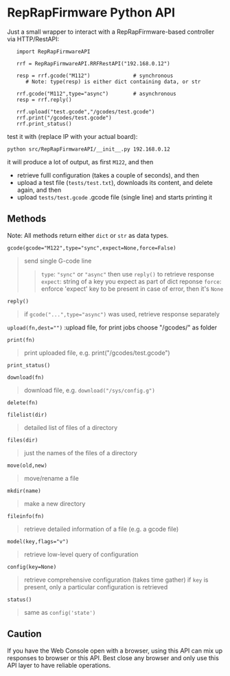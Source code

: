 # RepRapFirmware Python API 
Just a small wrapper to interact with a RepRapFirmware-based controller via HTTP/RestAPI:
```
   import RepRapFirmwareAPI
   
   rrf = RepRapFirmwareAPI.RRFRestAPI("192.168.0.12")

   resp = rrf.gcode("M112")              # synchronous
      # Note: type(resp) is either dict containing data, or str 

   rrf.gcode("M112",type="async")        # asynchronous
   resp = rrf.reply()

   rrf.upload("test.gcode","/gcodes/test.gcode")
   rrf.print("/gcodes/test.gcode")
   rrf.print_status()
```

test it with (replace IP with your actual board):
```
python src/RepRapFirmwareAPI/__init__.py 192.168.0.12
```
it will produce a lot of output, as first `M122`, and then 
- retrieve fulll configuration (takes a couple of seconds), and then
- upload a test file (`tests/test.txt`), downloads its content, and delete again, and then
- upload `tests/test.gcode` .gcode file (single line) and starts printing it

## Methods

Note: All methods return either `dict` or `str` as data types.

`gcode(gcode="M122",type="sync",expect=None,force=False)`
> send single G-code line
>> `type`: `"sync"` or `"async"` then use `reply()` to retrieve response
>> `expect`: string of a key you expect as part of dict reponse
>> `force`: enforce 'expect' key to be present in case of error, then it's `None`

`reply()`
> if `gcode("...",type="async")` was used, retrieve response separately

`upload(fn,dest="")`
:upload file, for print jobs choose "/gcodes/" as folder

`print(fn)`
> print uploaded file, e.g. print("/gcodes/test.gcode")

`print_status()`

`download(fn)`
> download file, e.g. `download("/sys/config.g")`

`delete(fn)`

`filelist(dir)`
> detailed list of files of a directory

`files(dir)`
> just the names of the files of a directory

`move(old,new)`
> move/rename a file

`mkdir(name)`
> make a new directory

`fileinfo(fn)`
> retrieve detailed information of a file (e.g. a gcode file)

`model(key,flags="v")`
> retrieve low-level query of configuration

`config(key=None)`
> retrieve comprehensive configuration (takes time gather)
> if `key` is present, only a particular configuration is retrieved

`status()`
> same as `config('state')`

## Caution
If you have the Web Console open with a browser, using this API can mix up responses to browser or this API.
Best close any browser and only use this API layer to have reliable operations.

